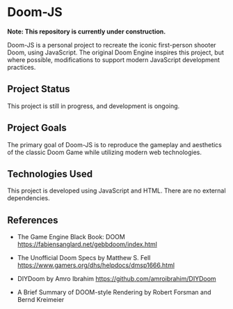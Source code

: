 # Doom-JS

**Note: This repository is currently under construction.**

Doom-JS is a personal project to recreate the iconic first-person shooter Doom, using JavaScript. The original Doom Engine inspires this project, but where possible, modifications to support modern JavaScript development practices. 

## Project Status

This project is still in progress, and development is ongoing. 

## Project Goals

The primary goal of Doom-JS is to reproduce the gameplay and aesthetics of the classic Doom Game while utilizing modern web technologies.

## Technologies Used

This project is developed using JavaScript and HTML. There are no external dependencies. 

## References
- The Game Engine Black Book: DOOM
https://fabiensanglard.net/gebbdoom/index.html

- The Unofficial Doom Specs by Matthew S. Fell
https://www.gamers.org/dhs/helpdocs/dmsp1666.html

- DIYDoom by Amro Ibrahim
https://github.com/amroibrahim/DIYDoom

- A Brief Summary of DOOM-style Rendering by Robert Forsman and Bernd Kreimeier
